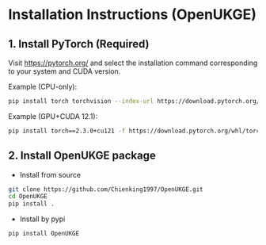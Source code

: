# Installation Instructions (OpenUKGE)
## 1. Install PyTorch (Required)
Visit https://pytorch.org/ and select the installation command corresponding to your system and CUDA version.

Example (CPU-only):
```bash
pip install torch torchvision --index-url https://download.pytorch.org/whl/cpu
```
Example (GPU+CUDA 12.1):
```bash
pip install torch==2.3.0+cu121 -f https://download.pytorch.org/whl/torch_stable.html
```

## 2. Install OpenUKGE package
+ Install from source
```bash
git clone https://github.com/Chienking1997/OpenUKGE.git  
cd OpenUKGE  
pip install .
```
+ Install by pypi
```bash
pip install OpenUKGE
```